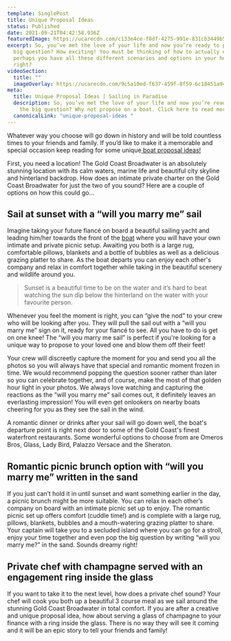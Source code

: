 ```yaml
---
template: SinglePost
title: Unique Proposal Ideas
status: Published
date: 2021-09-21T04:42:58.936Z
featuredImage: https://ucarecdn.com/c133e4ce-f8df-4275-991e-831cb3449b59/
excerpt: So, you’ve met the love of your life and now you’re ready to pop the
  big question? How exciting! You must be thinking of how to actually do it, and
  perhaps you have all these different scenarios and options in your head, am I
  right?
videoSection:
  title: ""
  imageOverlay: https://ucarecdn.com/9c5a10ed-f637-459f-8f59-6c18451a94b4/
meta:
  title: Unique Proposal Ideas | Sailing in Paradise
  description: So, you’ve met the love of your life and now you’re ready to pop
    the big question? Why not propose on a boat. Click here to read more!
  canonicalLink: "unique-proposal-ideas "
---
```

Whatever way you choose will go down in history and will be told countless times to your friends and family. If you’d like to make it a memorable and special occasion keep reading for some unique[ boat proposal ideas!](https://sailinginparadise.com.au/boat-charter/gold-coast-romantic-sails/) 

First, you need a location! The Gold Coast Broadwater is an absolutely stunning location with its calm waters, marine life and beautiful city skyline and hinterland backdrop. How does an intimate private charter on the Gold Coast Broadwater for just the two of you sound? Here are a couple of options on how this could go…

## Sail at sunset with a “will you marry me” sail

Imagine taking your future fiancé on board a beautiful sailing yacht and leading him/her towards the front of the [boat](https://sailinginparadise.com.au/our-boats/) where you will have your own intimate and private picnic setup. Awaiting you both is a large rug, comfortable pillows, blankets and a bottle of bubbles as well as a delicious grazing platter to share. As the boat departs you can enjoy each other's company and relax in comfort together while taking in the beautiful scenery and wildlife around you. 

> Sunset is a beautiful time to be on the water and it’s hard to beat watching the sun dip below the hinterland on the water with your favourite person. 

Whenever you feel the moment is right, you can “give the nod” to your crew who will be looking after you. They will pull the sail out with a “will you marry me” sign on it, ready for your fiancé to see. All you have to do is get on one knee! The “will you marry me sail” is perfect if you're looking for a unique way to propose to your loved one and blow them off their feet! 

Your crew will discreetly capture the moment for you and send you all the photos so you will always have that special and romantic moment frozen in time. We would recommend popping the question sooner rather than later so you can celebrate together, and of course, make the most of that golden hour light in your photos. We always love watching and capturing the reactions as the “will you marry me” sail comes out, it definitely leaves an everlasting impression! You will even get onlookers on nearby boats cheering for you as they see the sail in the wind.

A romantic dinner or drinks after your sail will go down well, the boat's departure point is right next door to some of the Gold Coast's finest waterfront restaurants. Some wonderful options to choose from are Omeros Bros, Glass, Lady Bird, Palazzo Versace and the Sheraton. 



## Romantic picnic brunch option with “will you marry me” written in the sand

If you just can’t hold it in until sunset and want something earlier in the day, a picnic brunch might be more suitable. You can relax in each other’s company on board with an intimate picnic set up to enjoy. The romantic picnic set up offers comfort (cuddle time!) and is complete with a large rug, pillows, blankets, bubbles and a mouth-watering grazing platter to share. Your captain will take you to a secluded island where you can go for a stroll, enjoy your time together and even pop the big question by writing “will you marry me?” in the sand. Sounds dreamy right! 

## Private chef with champagne served with an engagement ring inside the glass

If you want to take it to the next level, how does a private chef sound? Your chef will cook you both up a beautiful 3 course meal as we sail around the stunning Gold Coast Broadwater in total comfort. If you are after a creative and unique proposal idea, how about serving a glass of champagne to your finance with a ring inside the glass. There is no way they will see it coming and it will be an epic story to tell your friends and family!
